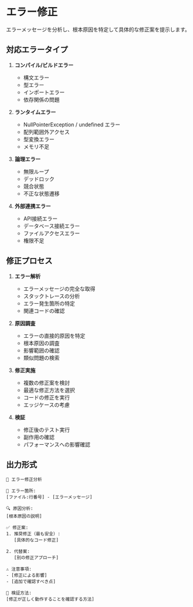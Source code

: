# エラー修正

エラーメッセージを分析し、根本原因を特定して具体的な修正案を提示します。

## 対応エラータイプ

1. **コンパイル/ビルドエラー**
   - 構文エラー
   - 型エラー
   - インポートエラー
   - 依存関係の問題

2. **ランタイムエラー**
   - NullPointerException / undefined エラー
   - 配列範囲外アクセス
   - 型変換エラー
   - メモリ不足

3. **論理エラー**
   - 無限ループ
   - デッドロック
   - 競合状態
   - 不正な状態遷移

4. **外部連携エラー**
   - API接続エラー
   - データベース接続エラー
   - ファイルアクセスエラー
   - 権限不足

## 修正プロセス

1. **エラー解析**
   - エラーメッセージの完全な取得
   - スタックトレースの分析
   - エラー発生箇所の特定
   - 関連コードの確認

2. **原因調査**
   - エラーの直接的原因を特定
   - 根本原因の調査
   - 影響範囲の確認
   - 類似問題の検索

3. **修正実施**
   - 複数の修正案を検討
   - 最適な修正方法を選択
   - コードの修正を実行
   - エッジケースの考慮

4. **検証**
   - 修正後のテスト実行
   - 副作用の確認
   - パフォーマンスへの影響確認

## 出力形式

```
🔧 エラー修正分析

📍 エラー箇所:
[ファイル:行番号] - [エラーメッセージ]

🔍 原因分析:
[根本原因の説明]

✅ 修正案:
1. 推奨修正（最も安全）:
   [具体的なコード修正]
   
2. 代替案:
   [別の修正アプローチ]

⚠️ 注意事項:
- [修正による影響]
- [追加で確認すべき点]

🧪 検証方法:
[修正が正しく動作することを確認する方法]
```